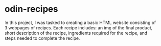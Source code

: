 # odin-recipes
<p> In this project, I was tasked to creating a basic HTML website consisting of 3 webpages of recipes. Each recipe includes: an img of the final product, short description of the recipe, ingredients required for the recipe, and steps needed to complete the recipe. 
